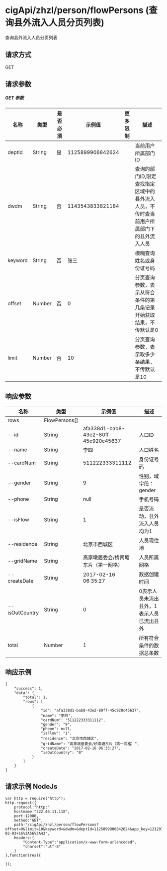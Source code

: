 # cigApi/zhzl/person/flowPersons (查询县外流入人员分页列表)

查询县外流入人员分页列表


## 请求方式

GET

## 请求参数

##### GET 参数

名称|类型|是否必须|示例值|更多限制|描述
--|--|--|--|--|--
deptId|String|是|1125899906842624||当前用户所属部门ID
dwdm|String|否|1143543833821184||查询的部门ID,限定查找指定区域中的县外流入人员，不传时查当前用户所属部门下的县外流入人员
keyword|String|否|张三||模糊查询姓名或身份证号码
offset|Number|否|0||分页查询参数，表示从符合条件的第几条记录开始获取结果，不传默认是0
limit|Number|否|10||分页查询参数，表示取多少条结果，不传默认是10

## 响应参数

名称|类型|示例值|描述
--|--|--|--
rows|FlowPersons[]||
--id|String|afa338d1-bab8-43e2-80ff-45c920c45637|人口ID
--name|String|李四|人口姓名
--cardNum|String|511222333311112|身份证号码
--gender|String|9|性别，域字段：gender
--phone|String|null|手机号码
--isFlow|String|1|是否流动，县外流入人员均为1
--residence|String|北京市西城区|人员现住地
--gridName|String|高家墩居委会/桥南塘东片（第一网格）|人员所属网格
--createDate|String|2017-02-16 06:35:27|数据创建时间
--isOutCountry|String|0|0表示人员未流出县外，1表示人员已流出县外
total|Number|1|所有符合条件的数据总条数

## 响应示例
```
{
    "success": 1, 
    "data": {
        "total": 1, 
        "rows": [
            {
                "id": "afa338d1-bab8-43e2-80ff-45c920c45637", 
                "name": "李四", 
                "cardNum": "511222333311112", 
                "gender": "9", 
                "phone": null, 
                "isFlow": "1", 
                "residence": "北京市西城区", 
                "gridName": "高家墩居委会/桥南塘东片（第一网格）", 
                "createDate": "2017-02-16 06:35:27", 
                "isOutCountry": "0"
            }
        ]
    }
}
```

## 请求示例 NodeJs
```
var http = require("http");
http.request({
    protocol:"http:"
    hostname:"222.46.11.118",
    port:12080,
    method:"GET",
    path:"/cigApi/zhzl/person/flowPersons?offset=0&limit=10&keyword=&dwdm=&deptId=1125899906842624&app_key=12129701&format=json&sign=E15F129BE9B67FB2346A0C1D54D0D589&sign_method=hmac&timestamp=2017-02-03+16%3A56%3A43",
    headers:{
        "Content-Type":"application/x-www-form-urlencoded",
        "charset":"utf-8"
    }
},function(res){

});
```